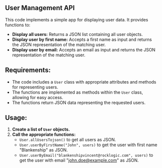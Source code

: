 ## User Management API

This code implements a simple app for displaying user data. It provides functions to:

* **Display all users:** Returns a JSON list containing all user objects.
* **Display user by first name:** Accepts a first name as input and returns the JSON representation of the matching user.
* **Display user by email:** Accepts an email as input and returns the JSON representation of the matching user.

## Requirements:

* The code includes a `User` class with appropriate attributes and methods for representing users.
* The functions are implemented as methods within the `User` class, allowing for easy access.
* The functions return JSON data representing the requested users.

## Usage:

1. **Create a list of `User` objects.**
2. **Call the appropriate functions:**
   * `User.allUsersTojson()` to get all users as JSON.
   * `User.userByFirstName("John", users)` to get the user with first name "Blankenship" as JSON.
   * `User.userByEmail("blankenshipvincent@rocklogic.com", users)` to get the user with email "john.doe@example.com" as JSON.
